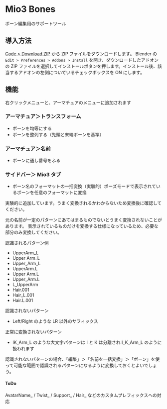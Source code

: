 # Mio3 Bones

ボーン編集用のサポートツール

## 導入方法

[Code > Download ZIP](https://github.com/mio3io/Mio3Bones/archive/master.zip) から ZIP ファイルをダウンロードします。
Blender の `Edit > Preferences > Addons > Install` を開き、ダウンロードしたアドオンの ZIP ファイルを選択してインストールボタンを押します。インストール後、該当するアドオンの左側についているチェックボックスを ON にします。

## 機能

右クリックメニューと、アーマチュアのメニューに追加されます

### アーマチュア＞トランスフォーム

-   ボーンを均等にする
-   ボーンを整列する（先頭と末端ボーンを基準）

### アーマチュア＞名前

-   ボーンに通し番号をふる

### サイドバー＞ Mio3 タブ

-   ボーン名のフォーマットの一括変換（実験的）ポーズモードで表示されているボーンを任意のフォーマットに変換

実験的に追加しています。うまく変換されるかわからないため変換後に確認してください。

元の名前が一定のパターンにあてはまるものでないとうまく変換されないことがあります。
表示されているものだけを変換する仕様になっているため、必要な部分のみ変換してください。

認識されるパターン例

-   UpperArm_L
-   Upper Arm_L
-   Upper_Arm_L
-   UpperArm.L
-   Upper Arm.L
-   Upper_Arm.L
-   L_UpperArm
-   Hair.001
-   Hair_L.001
-   Hair.L.001

認識されないパターン

-   Left/Right のような LR 以外のサフィックス

正常に変換されないパターン

-   IK_Arm_L のような大文字パターンは I と K は分離され I_K_Arm_L のように扱われます

認識されないパターンの場合、「編集」＞「名前を一括変換」＞「ボーン」を使って可能な範囲で認識されるパターンになるように変換しておくとよいでしょう。

#### ToDo

AvatarName_ / Twist_ / Support_ / Hair_ などのカスタムプレフィックスへの対応

